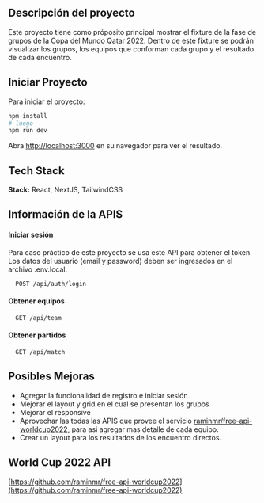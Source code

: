 ## Descripción del proyecto

Este proyecto tiene como próposito principal mostrar el fixture de la fase de grupos de la Copa del Mundo Qatar 2022. Dentro de este fixture se podrán visualizar los grupos, los equipos que conforman cada grupo y el resultado de cada encuentro.


## Iniciar Proyecto

Para iniciar el proyecto:

```bash
npm install
# luego
npm run dev
```

Abra [http://localhost:3000](http://localhost:3000) en su navegador para ver el resultado.
## Tech Stack

**Stack:** React, NextJS, TailwindCSS



## Información de la APIS

#### Iniciar sesión
Para caso práctico de este proyecto se usa este API para obtener el token. Los datos del usuario (email y password) deben ser ingresados en el archivo .env.local.

```http
  POST /api/auth/login
```

#### Obtener equipos

```http
  GET /api/team
```

#### Obtener partidos

```http
  GET /api/match
```

## Posibles Mejoras

- Agregar la funcionalidad de registro e iniciar sesión
- Mejorar el layout y grid en el cual se presentan los grupos
- Mejorar el responsive
- Aprovechar las todas las APIS que provee el servicio [raminmr/free-api-worldcup2022](https://github.com/raminmr/free-api-worldcup2022), para asi agregar mas detalle de cada equipo.
- Crear un layout para los resultados de los encuentro directos.
## World Cup 2022 API

[https://github.com/raminmr/free-api-worldcup2022](https://github.com/raminmr/free-api-worldcup2022)
